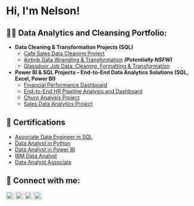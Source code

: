 <h1>Hi, I'm Nelson! <br/>

<h2>👨‍💻 Data Analytics and Cleansing Portfolio:</h2>

- <b>Data Cleaning & Transformation Projects (SQL)</b>
  - [Cafe Sales Data Cleaning Project](https://github.com/joshmadakor1/Algorithms-Practice)
  - [Airbnb Data Wrangling & Transformation](https://github.com/joshmadakor1/4chan-Image-Analysis-Middleware-C964) <b><i>(Potentially NSFW)</b></i>
  - [Glassdoor Job Data: Cleaning, Formatting & Transformation](https://github.com/joshmadakor1/Sentinel-Lab)
- <b>Power BI & SQL Projects – End-to-End Data Analytics Solutions (SQL, Excel, Power BI) </b>
  - [Financial Performance Dashboard](https://github.com/joshmadakor1/EncrypterPOC) 
  - [End-to-End HR Pipeline Analysis and Dashboard](https://github.com/joshmadakor1/DecrypterPOC) 
  - [Churn Analysis Project](https://github.com/joshmadakor1/Key-Logger-With-Email)
  - [Sales Data Analytics Project](https://github.com/joshmadakor1/Package-Delivery-Pathfinding-Algorithm)

<h2>📄 Certifications </h2>

- [Associate Data Engineer in SQL](https://www.datacamp.com/completed/statement-of-accomplishment/track/4f338f7d70c1bb2f0314d7a127aff722d3b8031b)
- [Data Analyst in Python](https://www.datacamp.com/completed/statement-of-accomplishment/track/1f89d2ec16ef98cc77cccbbf73e360683a7aeb0b)
- [Data Analyst in Power BI](https://www.datacamp.com/completed/statement-of-accomplishment/track/c1b4a7b48f3a62c5ee770d0ba1ac69cdc5d14b46)
- [IBM Data Analyst](https://www.coursera.org/account/accomplishments/professional-cert/certificate/4LJ39XL6NR7S)
- [Data Analyst Associate](https://www.datacamp.com/certificate/DAA0010420464997)

<h2> 🤳 Connect with me:</h2>

[<img align="left" alt="JoshMadakor | YouTube" width="22px" src="https://cdn.jsdelivr.net/npm/simple-icons@v3/icons/youtube.svg" />][youtube]
[<img align="left" alt="JoshMadakor | Twitter" width="22px" src="https://cdn.jsdelivr.net/npm/simple-icons@v3/icons/twitter.svg" />][twitter]
[<img align="left" alt="JoshMadakor | LinkedIn" width="22px" src="https://cdn.jsdelivr.net/npm/simple-icons@v3/icons/linkedin.svg" />][linkedin]
[<img align="left" alt="JoshMadakor | Instagram" width="22px" src="https://cdn.jsdelivr.net/npm/simple-icons@v3/icons/instagram.svg" />][instagram]

[twitter]: https://twitter.com/joshmadakor
[youtube]: https://www.youtube.com/c/joshmadakor
[instagram]: https://www.instagram.com/joshmadakor/
[linkedin]: https://linkedin.com/in/joshmadakor

<!--
**joshmadakor1/joshmadakor1** is a ✨ _special_ ✨ repository because its `README.md` (this file) appears on your GitHub profile.

Here are some ideas to get you started:

- 🔭 I’m currently working on ...
- 🌱 I’m currently learning ...
- 👯 I’m looking to collaborate on ...
- 🤔 I’m looking for help with ...
- 💬 Ask me about ...
- 📫 How to reach me: ...
- 😄 Pronouns: ...
- ⚡ Fun fact: ...
-->
